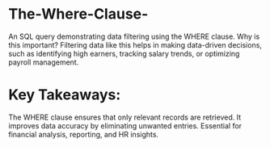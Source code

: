 # The-Where-Clause-
An SQL query demonstrating data filtering using the WHERE clause.
Why is this important? 
Filtering data like this helps in making data-driven decisions, such as identifying high earners, tracking salary trends, or optimizing payroll management.

# Key Takeaways:
The WHERE clause ensures that only relevant records are retrieved.
It improves data accuracy by eliminating unwanted entries.
Essential for financial analysis, reporting, and HR insights.
